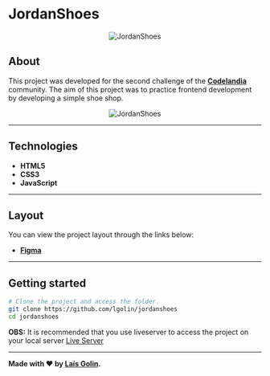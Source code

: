 # JordanShoes

<p align="center">
	<img src="https://imgur.com/o45QHdg.png" alt="JordanShoes" title="JordanShoes">
</p>

## About

This project was developed for the second challenge of the **[Codelandia](https://discord.com/invite/QevDJqCzaY)** community. The aim of this project was to practice frontend development by developing a simple shoe shop.

<p align="center">
	<img src="https://imgur.com/6suM1Fj.png" alt="JordanShoes" title="JordanShoes">
</p>

---

## Technologies

- **HTML5**
- **CSS3**
- **JavaScript**

---

## Layout

You can view the project layout through the links below:

- **[Figma](https://www.figma.com/file/Yb9IBH56g7T1hdIyZ3BMNO/Codel%C3%A2ndia-Desafios?node-id=0%3A1)**<br>

---

## Getting started

```bash
# Clone the project and access the folder.
git clone https://github.com/lgolin/jordanshoes
cd jordanshoes
```

**OBS:** It is recommended that you use liveserver to access the project on your local server [Live Server](https://marketplace.visualstudio.com/items?itemName=ritwickdey.LiveServer)

---

**Made with ❤ by [Laís Golin](https://github.com/lgolin/).**
